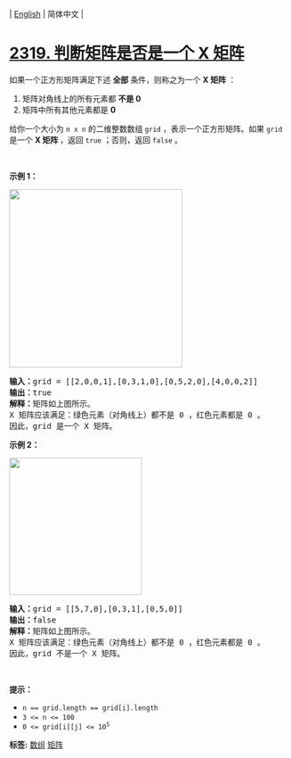 | [English](README_EN.md) | 简体中文 |

# [2319. 判断矩阵是否是一个 X 矩阵](https://leetcode.cn/problems/check-if-matrix-is-x-matrix)
<p>如果一个正方形矩阵满足下述 <strong>全部</strong> 条件，则称之为一个 <strong>X 矩阵</strong> ：</p>

<ol>
	<li>矩阵对角线上的所有元素都 <strong>不是 0</strong></li>
	<li>矩阵中所有其他元素都是 <strong>0</strong></li>
</ol>

<p>给你一个大小为 <code>n x n</code> 的二维整数数组 <code>grid</code> ，表示一个正方形矩阵。如果<em> </em><code>grid</code><em> </em>是一个 <strong>X 矩阵 </strong>，返回 <code>true</code> ；否则，返回 <code>false</code> 。</p>

<p>&nbsp;</p>

<p><strong>示例 1：</strong></p>
<img alt="" src="https://assets.leetcode.com/uploads/2022/05/03/ex1.jpg" style="width: 311px; height: 320px;">
<pre><strong>输入：</strong>grid = [[2,0,0,1],[0,3,1,0],[0,5,2,0],[4,0,0,2]]
<strong>输出：</strong>true
<strong>解释：</strong>矩阵如上图所示。
X 矩阵应该满足：绿色元素（对角线上）都不是 0 ，红色元素都是 0 。
因此，grid 是一个 X 矩阵。
</pre>

<p><strong>示例 2：</strong></p>
<img alt="" src="https://assets.leetcode.com/uploads/2022/05/03/ex2.jpg" style="width: 238px; height: 246px;">
<pre><strong>输入：</strong>grid = [[5,7,0],[0,3,1],[0,5,0]]
<strong>输出：</strong>false
<strong>解释：</strong>矩阵如上图所示。
X 矩阵应该满足：绿色元素（对角线上）都不是 0 ，红色元素都是 0 。
因此，grid 不是一个 X 矩阵。
</pre>

<p>&nbsp;</p>

<p><strong>提示：</strong></p>

<ul>
	<li><code>n == grid.length == grid[i].length</code></li>
	<li><code>3 &lt;= n &lt;= 100</code></li>
	<li><code>0 &lt;= grid[i][j] &lt;= 10<sup>5</sup></code></li>
</ul>

**标签:**  [数组](https://leetcode.cn/tag/array) [矩阵](https://leetcode.cn/tag/matrix) 